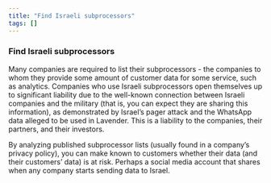 ```yaml
---
title: "Find Israeli subprocessors"
tags: []
---
```


### Find Israeli subprocessors

Many companies are required to list their subprocessors - the companies to whom they provide some amount of customer data for some service, such as analytics. Companies who use Israeli subprocessors open themselves up to significant liability due to the well-known connection between Israeli companies and the military (that is, you can expect they are sharing this information), as demonstrated by Israel’s pager attack and the WhatsApp data alleged to be used in Lavender. This is a liability to the companies, their partners, and their investors.

By analyzing published subprocessor lists (usually found in a company’s privacy policy), you can make known to customers whether their data (and their customers’ data) is at risk. Perhaps a social media account that shares when any company starts sending data to Israel.
